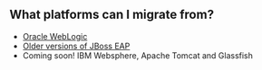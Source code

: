 What platforms can I migrate from?
----------------------------------
* [Oracle WebLogic](platforms/weblogic)
* [Older versions of JBoss EAP](platforms/eap)
* Coming soon! IBM Websphere, Apache Tomcat and Glassfish

